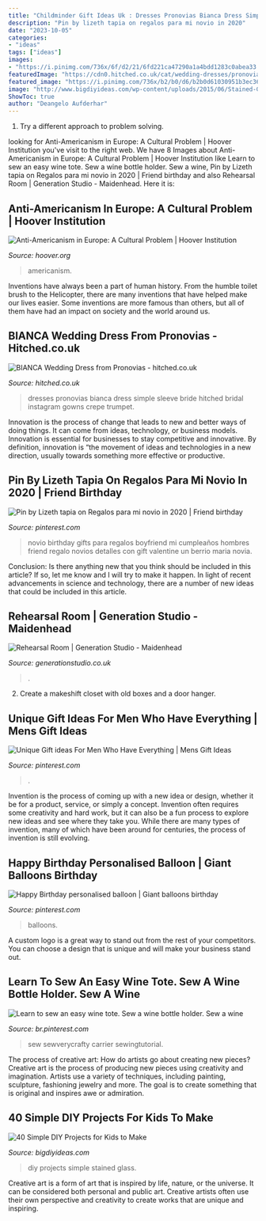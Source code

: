 ```yaml
---
title: "Childminder Gift Ideas Uk : Dresses Pronovias Bianca Dress Simple Sleeve Bride Hitched Bridal Instagram Gowns Crepe Trumpet"
description: "Pin by lizeth tapia on regalos para mi novio in 2020"
date: "2023-10-05"
categories:
- "ideas"
tags: ["ideas"]
images:
- "https://i.pinimg.com/736x/6f/d2/21/6fd221ca47290a1a4bdd1283c0abea33.jpg"
featuredImage: "https://cdn0.hitched.co.uk/cat/wedding-dresses/pronovias/bianca--mfvo319625.jpg"
featured_image: "https://i.pinimg.com/736x/b2/b0/d6/b2b0d61030951b3ec366ce0312b1fb50.jpg"
image: "http://www.bigdiyideas.com/wp-content/uploads/2015/06/Stained-Glass-Art.jpg"
ShowToc: true
author: "Deangelo Aufderhar"
---
```



1. Try a different approach to problem solving.

	

		
looking for Anti-Americanism in Europe: A Cultural Problem | Hoover Institution you've visit to the right web. We have 8 Images about Anti-Americanism in Europe: A Cultural Problem | Hoover Institution like Learn to sew an easy wine tote. Sew a wine bottle holder. Sew a wine, Pin by Lizeth tapia on Regalos para mi novio in 2020 | Friend birthday and also Rehearsal Room | Generation Studio - Maidenhead. Here it is:
		
    
## Anti-Americanism In Europe: A Cultural Problem | Hoover Institution

<img loading=lazy src="https://www.hoover.org/sites/default/files/uploads/images/anti-americanism-in-europe.jpg" onerror="this.onerror=null;this.src='https://tse1.mm.bing.net/th?id=OIP.iT17mCMRMJUXB4_ywFb8NAAAAA&amp;pid=15.1';" alt="Anti-Americanism in Europe: A Cultural Problem | Hoover Institution">

_Source: hoover.org_

>americanism. 

	

Inventions have always been a part of human history. From the humble toilet brush to the Helicopter, there are many inventions that have helped make our lives easier. Some inventions are more famous than others, but all of them have had an impact on society and the world around us.

    
## BIANCA Wedding Dress From Pronovias - Hitched.co.uk

<img loading=lazy src="https://cdn0.hitched.co.uk/cat/wedding-dresses/pronovias/bianca--mfvo319625.jpg" onerror="this.onerror=null;this.src='https://tse2.mm.bing.net/th?id=OIP.yemuFE7JuoOi5KxhiWVmXwHaKe&amp;pid=15.1';" alt="BIANCA Wedding Dress from Pronovias - hitched.co.uk">

_Source: hitched.co.uk_

>dresses pronovias bianca dress simple sleeve bride hitched bridal instagram gowns crepe trumpet. 

	

Innovation is the process of change that leads to new and better ways of doing things. It can come from ideas, technology, or business models. Innovation is essential for businesses to stay competitive and innovative. By definition, innovation is “the movement of ideas and technologies in a new direction, usually towards something more effective or productive.

    
## Pin By Lizeth Tapia On Regalos Para Mi Novio In 2020 | Friend Birthday

<img loading=lazy src="https://i.pinimg.com/736x/15/06/9c/15069c982779bbb522b7311aa2b3f67e.jpg" onerror="this.onerror=null;this.src='https://tse4.mm.bing.net/th?id=OIP.q5mmWkZ89VC-xbkRBaSKiwHaJ3&amp;pid=15.1';" alt="Pin by Lizeth tapia on Regalos para mi novio in 2020 | Friend birthday">

_Source: pinterest.com_

>novio birthday gifts para regalos boyfriend mi cumpleaños hombres friend regalo novios detalles con gift valentine un berrio maria novia. 

	

Conclusion: Is there anything new that you think should be included in this article? If so, let me know and I will try to make it happen.
In light of recent advancements in science and technology, there are a number of new ideas that could be included in this article.

    
## Rehearsal Room | Generation Studio - Maidenhead

<img loading=lazy src="https://generationstudio.co.uk/wp-content/uploads/2016/03/IMG_3202-1024x576.jpg" onerror="this.onerror=null;this.src='https://tse3.mm.bing.net/th?id=OIP.T8KKUWrBXAU22dCcB6wyfAHaEK&amp;pid=15.1';" alt="Rehearsal Room | Generation Studio - Maidenhead">

_Source: generationstudio.co.uk_

>. 

	

2. Create a makeshift closet with old boxes and a door hanger.

    
## Unique Gift Ideas For Men Who Have Everything | Mens Gift Ideas

<img loading=lazy src="https://i.pinimg.com/736x/b2/b0/d6/b2b0d61030951b3ec366ce0312b1fb50.jpg" onerror="this.onerror=null;this.src='https://tse4.mm.bing.net/th?id=OIP.w705j8Mnk9I4osWcAKt_6gHaLG&amp;pid=15.1';" alt="Unique Gift ideas For Men Who Have Everything | Mens Gift Ideas">

_Source: pinterest.com_

>. 

	

Invention is the process of coming up with a new idea or design, whether it be for a product, service, or simply a concept. Invention often requires some creativity and hard work, but it can also be a fun process to explore new ideas and see where they take you. While there are many types of invention, many of which have been around for centuries, the process of invention is still evolving.

    
## Happy Birthday Personalised Balloon | Giant Balloons Birthday

<img loading=lazy src="https://i.pinimg.com/736x/fb/ba/9e/fbba9e3413b59781f35f66c450e225a9.jpg" onerror="this.onerror=null;this.src='https://tse2.mm.bing.net/th?id=OIP.fvf5p1P0pUyj4jdnXNIlPgHaIR&amp;pid=15.1';" alt="Happy Birthday personalised balloon | Giant balloons birthday">

_Source: pinterest.com_

>balloons. 

	

A custom logo is a great way to stand out from the rest of your competitors. You can choose a design that is unique and will make your business stand out.

    
## Learn To Sew An Easy Wine Tote. Sew A Wine Bottle Holder. Sew A Wine

<img loading=lazy src="https://i.pinimg.com/736x/6f/d2/21/6fd221ca47290a1a4bdd1283c0abea33.jpg" onerror="this.onerror=null;this.src='https://tse3.mm.bing.net/th?id=OIP.ile5RMmAoEnvn5VP0E7XMgHaPj&amp;pid=15.1';" alt="Learn to sew an easy wine tote. Sew a wine bottle holder. Sew a wine">

_Source: br.pinterest.com_

>sew sewverycrafty carrier sewingtutorial. 

	

The process of creative art: How do artists go about creating new pieces?
Creative art is the process of producing new pieces using creativity and imagination. Artists use a variety of techniques, including painting, sculpture, fashioning jewelry and more. The goal is to create something that is original and inspires awe or admiration.

    
## 40 Simple DIY Projects For Kids To Make

<img loading=lazy src="http://www.bigdiyideas.com/wp-content/uploads/2015/06/Stained-Glass-Art.jpg" onerror="this.onerror=null;this.src='https://tse3.mm.bing.net/th?id=OIP.fTgNFnRAGq282s6CO1ejCQHaLH&amp;pid=15.1';" alt="40 Simple DIY Projects for Kids to Make">

_Source: bigdiyideas.com_

>diy projects simple stained glass. 

	

Creative art is a form of art that is inspired by life, nature, or the universe. It can be considered both personal and public art. Creative artists often use their own perspective and creativity to create works that are unique and inspiring.

